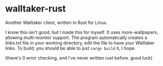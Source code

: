 # walltaker-rust
Another Walltaker client, written in Rust for Linux.

I know this isn't good, but I made this for myself. It uses more-wallpapers, allowing multi-monitor support.
The program automatically creates a links.txt file in your working directory, edit the file to have your Walltaker links.
To build, you should be able to just `cargo build` it, I hope.

(there's 0 error checking, and i've never written rust before. good luck)
